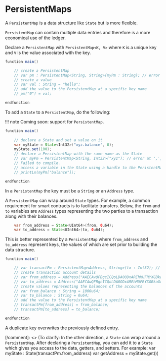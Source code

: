 <h1>PersistentMaps</h1>

A `PersistentMap` is a data structure like `State` but is more flexible. 

`PersistentMap` can contain multiple data entries and therefore is a more economical use of the ledger.

Declare a `PersistentMap` with `PersistentMap<K, V>` where `K` is a unique key and `V` is the value associated with the key. 


``` java
function main()

	// create a PersistentMap
	// var pm : PersistentMap<String, String>(myPm : String); // error at '<', expected '=' or ';'
	// create a value
	// var val : String = "hello";
	// add the value to the PersistentMap at a specific key name
	// pm["0"] = val;

endfunction
```

To add a `State` to a `PersistentMap`, do the following:

!!! note 
	Coming soon: support for `PersistentMap`.

``` java
function main()
	
    // declare a State and set a value on it
    var myState = State<Int32>("xyz.balance", 0);
    myState.set(100);
    // declare a PersistentMap with the same name as the State
    // var myPm = PersistentMap<String, Int32>("xyz"); // error at ',', expected ';'
    // Failed to compile.
    // access a variable in the State using a handle to the PeristentMap
    // printLn(myPm["balance"]);

endfunction
```

In a `PersistentMap` the key must be a `String` or an `Address` type.


A `PersistentMap` can wrap around `State` types. For example, a common requirement for smart contracts is to facilitate transfers. Below, the `from` and `to` variables are `Address` types representing the two parties to a transaction along with their balances.

``` java
	var from_address = State<UInt64>(from, 0u64);
	var to_address = State<UInt64>(to, 0u64);
```

This is better represented by a `PersistentMap` where `from_address` and `to_address` represent keys, the values of which are set prior to building the data structure.

``` java
function main()

	// var transactPm : PersistentMap<Address, String>(tx : Int32); // error at '<', expected '=' or ';'
    // create transaction account details
    // var from_address = Address("AAECAwQFBgcICQoLDA0ODxAREhMUFRYXGBkaGxwdHh8gISIjJCUmJygpKissLS4vMDEyMzQ1Njc4OTo7DF8+Pw==");
    // var to_address = Address("AAECAwQFBgcICQoLDA0ODxAREhMUFRYXGBkaGxwdHh8gISIjJCUmJygpKissLS4vMDEyMzQ1Njc4OTo7PD0+Pw==");
    // create values representing the balances of the accounts
    // var from_balance : String = 1000u64;
    // var to_balance : String = 0u64;
    // add the value to the PersistentMap at a specific key name
    // transactPm[from_address] = from_balance;
    // transactPm[to_address] = to_balance;

endfunction
```

A duplicate key overwrites the previously defined entry.


[!comment]: <> (To clarify: In the other direction, a `State` can wrap around a `PersistentMap`. After declaring a `PersistentMap`, you can add it to a `State` which gives you access to the data, getters, and setters. For example: var myState : State<Type>(transactPm.from_address) var getAddress = myState.get())
